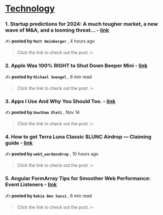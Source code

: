 
<h1><a href=https://medium.com/tag/technology/recommended target="_blank" rel="noopener noreferrer">Technology</a></h1>
<h3>1. Startup predictions for 2024: A much tougher market,  a new wave of M&A, and a looming threat… - <a href=https://medium.com/vvus/startup-predictions-for-2024-a-much-tougher-market-a-new-wave-of-m-a-and-a-looming-threat-393d0b4582a1?source=tag_recommended_feed---------0-84----------technology----------0b801599_f53e_4683_a11b_7b80ed8f639d------- target="_blank" rel="noopener noreferrer">link</a></h3>

✍️ **posted by `Matt Weinberger`** <date> , 4 hours ago</date>

<blockquote>Click the link to check out the post. ⌲</blockquote>

<h3>2. Apple Was 100% RIGHT to Shut Down Beeper Mini - <a href=https://medium.com/@michaelswengel/apple-was-100-right-to-shut-down-beeper-mini-9f3582667f39?source=tag_recommended_feed---------1-107----------technology----------0b801599_f53e_4683_a11b_7b80ed8f639d------- target="_blank" rel="noopener noreferrer">link</a></h3>

✍️ **posted by `Michael Swengel`** <date> , 6 min read</date>

<blockquote>Click the link to check out the post. ⌲</blockquote>

<h3>3. Apps I Use And Why You Should Too. - <a href=https://medium.com/@gowthamoleti/apps-i-use-and-why-you-should-too-7021c5703a77?source=tag_recommended_feed---------2-85----------technology----------0b801599_f53e_4683_a11b_7b80ed8f639d------- target="_blank" rel="noopener noreferrer">link</a></h3>

✍️ **posted by `Gowtham Oleti`** <date> , Nov 14</date>

<blockquote>Click the link to check out the post. ⌲</blockquote>

<h3>4. How to get Terra Luna Classic $LUNC Airdrop — Claiming guide - <a href=https://medium.com/@XXXETHTesla42/how-to-get-terra-luna-classic-lunc-airdrop-claiming-guide-3830b40257a7?source=tag_recommended_feed---------3-84----------technology----------0b801599_f53e_4683_a11b_7b80ed8f639d------- target="_blank" rel="noopener noreferrer">link</a></h3>

✍️ **posted by `web3_wardenxDrop`** <date> , 10 hours ago</date>

<blockquote>Click the link to check out the post. ⌲</blockquote>

<h3>5. Angular FormArray Tips for Smoother Web Performance: Event Listeners - <a href=https://medium.com/gitconnected/angular-form-array-event-listeners-400f3761965c?source=tag_recommended_feed---------4-107----------technology----------0b801599_f53e_4683_a11b_7b80ed8f639d------- target="_blank" rel="noopener noreferrer">link</a></h3>

✍️ **posted by `Rakia Ben Sassi`** <date> , 6 min read</date>

<blockquote>Click the link to check out the post. ⌲</blockquote>

